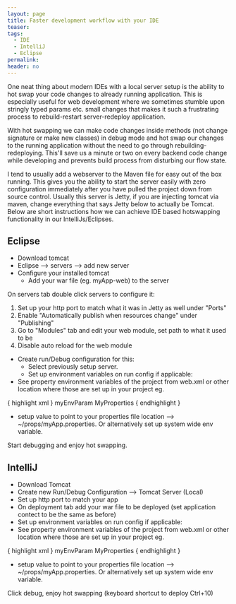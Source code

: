 ```yaml
---
layout: page
title: Faster development workflow with your IDE
teaser:
tags:
  - IDE
  - IntelliJ
  - Eclipse
permalink:
header: no
---
```


One neat thing about modern IDEs with a local server setup is the ability to hot swap your code changes to already running application. This is especially useful for web development where we sometimes stumble upon stringly typed params etc. small changes that makes it such a frustrating process to rebuild-restart server-redeploy application.

With hot swapping we can make code changes inside methods (not change signature or make new classes) in debug mode and hot swap our changes to the running application without the need to go through rebuilding-redeploying. This'll save us a minute or two on every backend code change while developing and prevents build process from disturbing our flow state.

I tend to usually add a webserver to the Maven file for easy out of the box running. This gives you the ability to start the server easily with zero configuration immediately after you have pulled the project down from source control. Usually this server is Jetty, if you are injecting tomcat via maven, change everything that says Jetty below to actually be Tomcat.
Below are short instructions how we can achieve IDE based hotswapping functionality in our IntelliJs/Eclipses.

## Eclipse
* Download tomcat
* Eclipse --> servers --> add new server
* Configure your installed tomcat
   * Add your war file (eg. myApp-web) to the server

On servers tab double click servers to configure it:
1. Set up your http port to match what it was in Jetty as well under "Ports"
2. Enable "Automatically publish when resources change" under "Publishing"
3. Go to "Modules" tab and edit your web module, set path to what it used to be
4. Disable auto reload for the web module

* Create run/Debug configuration for this:
   * Select previously setup server.
   * Set up environment variables on run config if applicable:
* See property environment variables of the project from web.xml or other location where those are set up in your project eg.

{ highlight xml }
 <context-param>
  <param-name>myEnvParam</param-name>
  <param-value>MyProperties</param-value>
</context-param>
{ endhighlight }

* setup value to point to your properties file location --> ~/props/myApp.properties. Or alternatively set up system wide env variable.

Start debugging and enjoy hot swapping.

## IntelliJ

* Download Tomcat
* Create new Run/Debug Configuration --> Tomcat Server (Local)
* Set up http port to match your app
* On deployment tab add your war file to be deployed (set application contect to be the same as before)
* Set up environment variables on run config if applicable:
* See property environment variables of the project from web.xml or other location where those are set up in your project eg.

{ highlight xml }
 <context-param>
  <param-name>myEnvParam</param-name>
  <param-value>MyProperties</param-value>
</context-param>
{ endhighlight }

* setup value to point to your properties file location --> ~/props/myApp.properties. Or alternatively set up system wide env variable.

Click debug, enjoy hot swapping (keyboard shortcut to deploy Ctrl+10)

